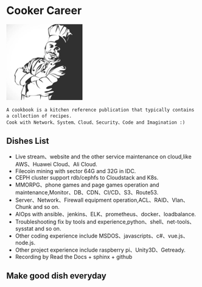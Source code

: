 # Cooker Career
<img src="https://github.com/r2010shadow/Cookbook/blob/master/img/COOKER-boss.png" width=200 alt="Cooker">

```
A cookbook is a kitchen reference publication that typically contains a collection of recipes.
Cook with Network、System、Cloud、Security、Code and Imagination :)
```
 
## Dishes List
* Live stream、website and the other service maintenance on cloud,like AWS、Huawei Cloud、Ali Cloud.
* Filecoin mining with sector 64G and 32G in IDC.
* CEPH cluster support rdb/cephfs to Cloudstack and K8s.
* MMORPG、phone games and page games operation and maintenance,Monitor、DB、CDN、CI/CD、S3、Route53.
* Server、Network、Firewall equipment operation,ACL、RAID、Vlan、Chunk and so on.
* AIOps with ansible、jenkins、ELK、prometheus、docker、loadbalance.
* Troubleshooting fix by tools and experience,python、shell、net-tools、sysstat and so on.
* Other coding experience include MSDOS、javascripts、c#、vue.js、node.js.
* Other project experience include raspberry pi、Unity3D、Getready.
* Recording by Read the Docs + sphinx + github


## Make good dish everyday

